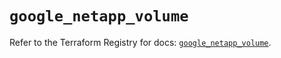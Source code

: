 # `google_netapp_volume`

Refer to the Terraform Registry for docs: [`google_netapp_volume`](https://registry.terraform.io/providers/hashicorp/google-beta/6.32.0/docs/resources/google_netapp_volume).
